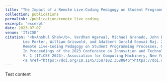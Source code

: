 ```yaml
---
title: "The Impact of a Remote Live-Coding Pedagogy on Student Programming Processes, Grades, and Lecture Questions Asked"
collection: publications
permalink: /publication/remote_live_coding
excerpt: 'excerpt'
date: 2023-07-07
venue: 'ITiCSE'
citation: '<b>Anshul Shah</b>, Vardhan Agarwal, Michael Granado, John Driscoll, Emma Hogan, 
        Leo Porter, William Griswold, and Adalbert Gerald Soosai Raj. 2023. <u>The Impact of a 
        Remote Live-Coding Pedagogy on Student Programming Processes, Grades, and Lecture Questions Asked</u>.
        In Proceedings of the 2023 Conference on Innovation and Technology in Computer Science Education 
        V. 1 (ITiCSE 2023). Association for Computing Machinery, New York, NY, USA, 533–539. 
        <a href="https://doi.org/10.1145/3587102.3588846">https://doi.org/10.1145/3587102.3588846</a>'
---
```


Test content